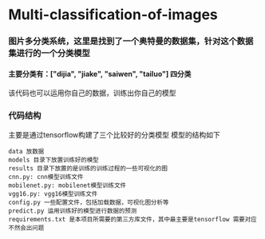 # Multi-classification-of-images
### 图片多分类系统，这里是找到了一个奥特曼的数据集，针对这个数据集进行的一个分类模型
#### 主要分类有：["dijia", "jiake", "saiwen", "tailuo"] 四分类
该代码也可以运用你自己的数据，训练出你自己的模型

### 代码结构
主要是通过tensorflow构建了三个比较好的分类模型
模型的结构如下
```
data 放数据
models 目录下放置训练好的模型
results 目录下放置的是训练的训练过程的一些可视化的图
cnn.py: cnn模型训练文件
mobilenet.py: mobilenet模型训练文件
vgg16.py: vgg16模型训练文件
config.py 一些配置文件，包括加载数据，可视化图分析等
predict.py 运用训练好的模型进行数据的预测
requirements.txt 是本项目所需要的第三方库文件，其中最主要是tensorflow 需要对应 不然会出问题
```


